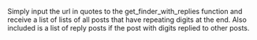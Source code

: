 Simply input the url in quotes to the get_finder_with_replies function and receive a 
list of lists of all posts that have repeating digits at the end. Also included is a 
list of reply posts if the post with digits replied to other posts.  
